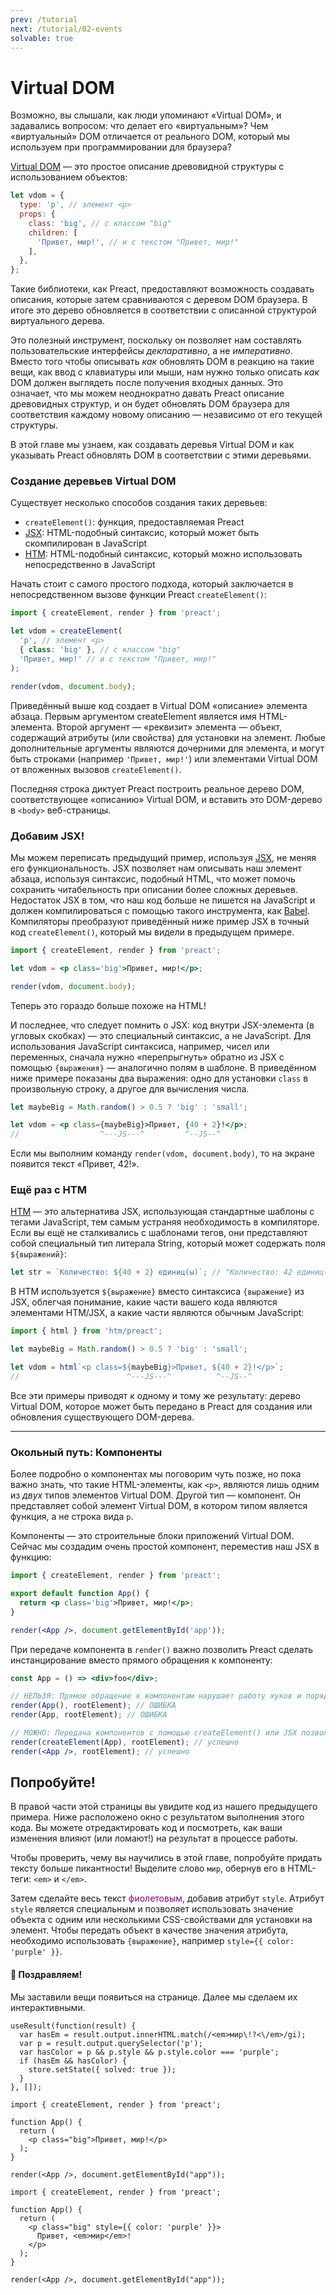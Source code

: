 ```yaml
---
prev: /tutorial
next: /tutorial/02-events
solvable: true
---
```


# Virtual DOM

Возможно, вы слышали, как люди упоминают «Virtual DOM», и задавались вопросом: что делает его «виртуальным»? Чем «виртуальный» DOM отличается от реального DOM, который мы используем при программировании для браузера?

[Virtual DOM](https://doka.guide/tools/react-and-alternatives/#virtual-dom) — это простое описание древовидной структуры с использованием объектов:

```js
let vdom = {
  type: 'p', // элемент <p>
  props: {
    class: 'big', // с классом "big"
    children: [
      'Привет, мир!', // и с текстом "Привет, мир!"
    ],
  },
};
```

Такие библиотеки, как Preact, предоставляют возможность создавать описания, которые затем сравниваются с деревом DOM браузера. В итоге это дерево обновляется в соответствии с описанной структурой виртуального дерева.

Это полезный инструмент, поскольку он позволяет нам составлять пользовательские интерфейсы _декларативно_, а не _императивно_. Вместо того чтобы описывать _как_ обновлять DOM в реакцию на такие вещи, как ввод с клавиатуры или мыши, нам нужно только описать _как_ DOM должен выглядеть после получения входных данных. Это означает, что мы можем неоднократно давать Preact описание древовидных структур, и он будет обновлять DOM браузера для соответствия каждому новому описанию — независимо от его текущей структуры.

В этой главе мы узнаем, как создавать деревья Virtual DOM и как указывать Preact обновлять DOM в соответствии с этими деревьями.

### Создание деревьев Virtual DOM

Существует несколько способов создания таких деревьев:

- `createElement()`: функция, предоставляемая Preact
- [JSX]: HTML-подобный синтаксис, который может быть скомпилирован в JavaScript
- [HTM]: HTML-подобный синтаксис, который можно использовать непосредственно в JavaScript

Начать стоит с самого простого подхода, который заключается в непосредственном вызове функции Preact `createElement()`:

```jsx
import { createElement, render } from 'preact';

let vdom = createElement(
  'p', // элемент <p>
  { class: 'big' }, // с классом "big"
  'Привет, мир!' // и с текстом "Привет, мир!"
);

render(vdom, document.body);
```

Приведённый выше код создает в Virtual DOM «описание» элемента абзаца. Первым аргументом createElement является имя HTML-элемента. Второй аргумент — «реквизит» элемента — объект, содержащий атрибуты (или свойства) для установки на элемент. Любые дополнительные аргументы являются дочерними для элемента, и могут быть строками (например `'Привет, мир!'`) или элементами Virtual DOM от вложенных вызовов `createElement()`.

Последняя строка диктует Preact построить реальное дерево DOM, соответствующее «описанию» Virtual DOM, и вставить это DOM-дерево в `<body>` веб-страницы.

### Добавим JSX!

Мы можем переписать предыдущий пример, используя [JSX], не меняя его функциональность. JSX позволяет нам описывать наш элемент абзаца, используя синтаксис, подобный HTML, что может помочь сохранить читабельность при описании более сложных деревьев. Недостаток JSX в том, что наш код больше не пишется на JavaScript и должен компилироваться с помощью такого инструмента, как [Babel]. Компиляторы преобразуют приведённый ниже пример JSX в точный код `createElement()`, который мы видели в предыдущем примере.

```jsx
import { createElement, render } from 'preact';

let vdom = <p class='big'>Привет, мир!</p>;

render(vdom, document.body);
```

Теперь это гораздо больше похоже на HTML!

И последнее, что следует помнить о JSX: код внутри JSX-элемента (в угловых скобках) — это специальный синтаксис, а не JavaScript. Для использования JavaScript синтаксиса, например, чисел или переменных, сначала нужно «перепрыгнуть» обратно из JSX с помощью `{выражения}` — аналогично полям в шаблоне. В приведённом ниже примере показаны два
выражения: одно для установки `class` в произвольную строку, а другое для вычисления числа.

```jsx
let maybeBig = Math.random() > 0.5 ? 'big' : 'small';

let vdom = <p class={maybeBig}>Привет, {40 + 2}!</p>;
//                  ^---JS---^         ^--JS--^
```

Если мы выполним команду `render(vdom, document.body)`, то на экране появится текст «Привет, 42!».

### Ещё раз с HTM

[HTM] — это альтернатива JSX, использующая стандартные шаблоны с тегами JavaScript, тем самым устраняя необходимость в компиляторе. Если вы ещё не сталкивались с шаблонами тегов, они представляют собой специальный тип литерала String, который может содержать поля `${выражений}`:

```js
let str = `Количество: ${40 + 2} единиц(ы)`; // "Количество: 42 единиц(ы)"
```

В HTM используется `${выражение}` вместо синтаксиса `{выражение}` из JSX, облегчая понимание, какие части вашего кода являются элементами HTM/JSX, а какие части являются обычным JavaScript:

```js
import { html } from 'htm/preact';

let maybeBig = Math.random() > 0.5 ? 'big' : 'small';

let vdom = html`<p class=${maybeBig}>Привет, ${40 + 2}!</p>`;
//                        ^---JS---^          ^--JS--^
```

Все эти примеры приводят к одному и тому же результату: дерево Virtual DOM, которое может быть передано в Preact для создания или обновления существующего DOM-дерева.

---

### Окольный путь: Компоненты

Более подробно о компонентах мы поговорим чуть позже, но пока важно знать, что такие HTML-элементы, как `<p>`, являются лишь одним из _двух_ типов элементов Virtual DOM. Другой тип — компонент. Он представляет собой элемент Virtual DOM, в котором типом является функция, а не строка вида `p`.

Компоненты — это строительные блоки приложений Virtual DOM. Сейчас мы создадим очень простой компонент, переместив наш JSX в функцию:

```jsx
import { createElement, render } from 'preact';

export default function App() {
  return <p class='big'>Привет, мир!</p>;
}

render(<App />, document.getElementById('app'));
```

При передаче компонента в `render()` важно позволить Preact сделать инстанцирование вместо прямого обращения к компоненту:

```jsx
const App = () => <div>foo</div>;

// НЕЛЬЗЯ: Прямое обращение к компонентам нарушает работу хуков и порядок обновления:
render(App(), rootElement); // ОШИБКА
render(App, rootElement); // ОШИБКА

// МОЖНО: Передача компонентов с помощью createElement() или JSX позволяет корректно отображать Preact:
render(createElement(App), rootElement); // успешно
render(<App />, rootElement); // успешно
```

## Попробуйте!

В правой части этой страницы вы увидите код из нашего предыдущего примера. Ниже расположено окно с результатом выполнения этого кода. Вы можете отредактировать код и посмотреть, как ваши изменения влияют (или ломают!) на результат в процессе работы.

Чтобы проверить, чему вы научились в этой главе, попробуйте придать тексту больше пикантности! Выделите слово `мир`, обернув его в HTML-теги: `<em>` и `</em>`.

Затем сделайте весь текст <span style="color:purple">фиолетовым</span>, добавив атрибут `style`. Атрибут `style` является специальным и позволяет использовать значение объекта с одним или несколькими CSS-свойствами для установки на элемент. Чтобы передать объект в качестве значения атрибута, необходимо использовать `{выражение}`, например `style={{ color: 'purple' }}`.

<solution>
  <h4>🎉 Поздравляем!</h4>
  <p>Мы заставили вещи появиться на странице. Далее мы сделаем их интерактивными.</p>
</solution>

```js:setup
useResult(function(result) {
  var hasEm = result.output.innerHTML.match(/<em>мир\!?<\/em>/gi);
  var p = result.output.querySelector('p');
  var hasColor = p && p.style && p.style.color === 'purple';
  if (hasEm && hasColor) {
    store.setState({ solved: true });
  }
}, []);
```

```jsx:repl-initial
import { createElement, render } from 'preact';

function App() {
  return (
    <p class="big">Привет, мир!</p>
  );
}

render(<App />, document.getElementById("app"));
```

```jsx:repl-final
import { createElement, render } from 'preact';

function App() {
  return (
    <p class="big" style={{ color: 'purple' }}>
      Привет, <em>мир</em>!
    </p>
  );
}

render(<App />, document.getElementById("app"));
```

[JSX]: https://reactdev.ru/learn/writing-markup-with-jsx/#html-jsx
[HTM]: https://github.com/developit/htm
[Babel]: https://babeljs.io
